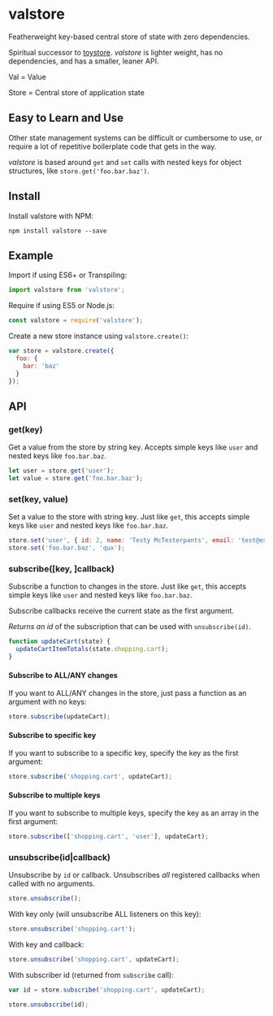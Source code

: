 # valstore

Featherweight key-based central store of state with zero dependencies.

Spiritual successor to [toystore](https://github.com/vlucas/toystore). *valstore*
is lighter weight, has no dependencies, and has a smaller, leaner API.

Val = Value

Store = Central store of application state

## Easy to Learn and Use

Other state management systems can be difficult or cumbersome to use, or
require a lot of repetitive boilerplate code that gets in the way.

*valstore* is based around `get` and `set` calls with nested keys for object
structures, like `store.get('foo.bar.baz')`.

## Install

Install valstore with NPM:

```
npm install valstore --save
```

## Example

Import if using ES6+ or Transpiling:
```js
import valstore from 'valstore';
```

Require if using ES5 or Node.js:
```js
const valstore = require('valstore');
```

Create a new store instance using `valstore.create()`:
```js
var store = valstore.create({
  foo: {
    bar: 'baz'
  }
});
```

## API

### get(key)

Get a value from the store by string key. Accepts simple keys like `user` and
nested keys like `foo.bar.baz`.

```js
let user = store.get('user');
let value = store.get('foo.bar.baz');
```

### set(key, value)

Set a value to the store with string key. Just like `get`, this accepts simple
keys like `user` and nested keys like `foo.bar.baz`.

```js
store.set('user', { id: 2, name: 'Testy McTesterpants', email: 'test@example.com' });
store.set('foo.bar.baz', 'qux');
```

### subscribe([key, ]callback)

Subscribe a function to changes in the store. Just like `get`, this accepts
simple keys like `user` and nested keys like `foo.bar.baz`.

Subscribe callbacks receive the current state as the first argument.

*Returns an id* of the subscription that can be used with `unsubscribe(id)`.

```js
function updateCart(state) {
  updateCartItemTotals(state.shopping.cart);
}
```

#### Subscribe to ALL/ANY changes

If you want to ALL/ANY changes in the store, just pass a function as an
argument with no keys:

```js
store.subscribe(updateCart);
```

#### Subscribe to specific key

If you want to subscribe to a specific key, specify the key as the first argument:

```js
store.subscribe('shopping.cart', updateCart);
```

#### Subscribe to multiple keys

If you want to subscribe to multiple keys, specify the key as an array in the first argument:

```js
store.subscribe(['shopping.cart', 'user'], updateCart);
```

### unsubscribe(id|callback)

Unsubscribe by `id` or callback. Unsubscribes *all* registered callbacks when
called with no arguments.

```js
store.unsubscribe();
```

With key only (will unsubscribe ALL listeners on this key):
```js
store.unsubscribe('shopping.cart');
```

With key and callback:
```js
store.unsubscribe('shopping.cart', updateCart);
```

With subscriber id (returned from `subscribe` call):
```js
var id = store.subscribe('shopping.cart', updateCart);

store.unsubscribe(id);
```
